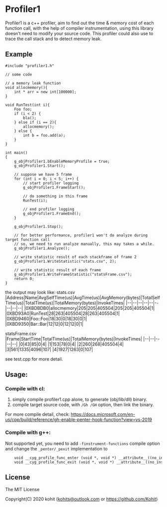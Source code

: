 # Profiler1
Profiler1 is a c++ profiler, aim to find out the time & memory cost 
of each function call, with the help of compiler instrumentation,
using this library doesn't need to modify your source code.
This profiler could also use to trace the call stack and to detect
memory leak.

## Example
```
#include "profiler1.h"

// some code

// a memory leak function
void allocmemory(){
    int * arr = new int[100000];
}

void RunTest(int i){
    Foo foo;
    if (i < 2) {
        bla();
    } else if (i == 2){
        allocmemory();
    } else {
        int b = foo.add(a);
    }
}

int main()
{
    g_objProfiler1.bEnableMemoryProfile = true;
    g_objProfiler1.Start();

    // suppose we have 5 frame
    for (int i = 0; i < 5; i++) {
        // start profiler logging
        g_objProfiler1.FrameStart();

        // do something in this frame
        RunTest(i);

        // end profiler logging
        g_objProfiler1.FrameEnd();
    }

    g_objProfiler1.Stop();
    
    // for better performance, profiler1 won't do analyze during target function call
    // so, we need to run analyze manually, this may takes a while.
    g_objProfiler1.Analyze();

    // write statistic result of each stackframe of frame 2
    g_objProfiler1.WriteStatistic("stats.csv", 2);
    
    // write statistic result of each frame
    g_objProfiler1.WriteFrameStatistic("statsFrame.csv");
    return 0;
}
```
the output may look like:
stats.csv
|Address|Name|AvgSelfTime(us)|AvgTime(us)|AvgMemory(bytes)|TotalSelfTime(us)|TotalTime(us)|TotalMemory(bytes)|InvokeTimes|
|--|--|--|--|--|--|--|--|--|
|0XBDBDB0|allocmemory|205|205|405504|205|205|405504|1|
|0XBD93A0|RunTest|28|263|405504|28|263|405504|1|
|0XBD9460|Foo::Foo|18|30|0|18|30|0|1|
|0XBD9350|Bar::Bar|12|12|0|12|12|0|1|

statsFrame.csv
|Frame|StartTime|TotalTime(us)|TotalMemory(bytes)|InvokeTimes|
|--|--|--|--|--|
|0|43|85|0|4|
|1|153|78|0|4|
|2|260|268|405504|4|
|3|561|1335|4096|107|
|4|1927|1263|0|107|


see test.cpp for more detail.


## Usage:
### Compile with cl:
1. simply compile profiler1.cpp alone, to generate (obj/lib/dll) binary.
2. compile target source code, with ```/Gh /GH``` option, then link the binary.

For more compile detail, check:
https://docs.microsoft.com/en-us/cpp/build/reference/gh-enable-penter-hook-function?view=vs-2019

### Compile with g++:
Not supported yet, you need to add ```-finstrument-functions``` compile option and change the ```_penter/_pexit``` implementation to
```
    void __cyg_profile_func_enter (void *, void *) __attribute__((no_instrument_function));
    void __cyg_profile_func_exit (void *, void *) __attribute__((no_instrument_function));
```


## License
The MIT License

Copyright(C) 2020 kohit (kohits@outlook.com or https://github.com/Kohit)
